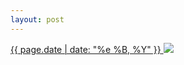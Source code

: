 ```yaml
---
layout: post
---
```


<p>
  <a href="/420">
    <time>{{ page.date | date: "%e %B, %Y" }}</time>
  </a>
  <a href="/420"><img src="{{ site.assets_url }}/420.jpg"/></a>
</p>
